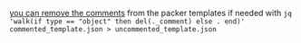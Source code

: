 [you can remove the comments](https://www.packer.io/guides/workflow-tips-and-tricks/use-packer-with-comment.html) from the packer templates if needed with `jq 'walk(if type == "object" then del(._comment) else . end)' commented_template.json > uncommented_template.json
`
